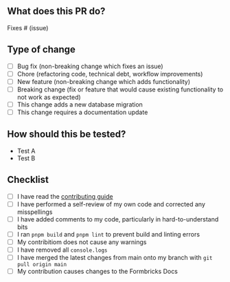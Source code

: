 ## What does this PR do?

<!-- Please include a summary of the change and which issue is fixed. Please also include relevant motivation and context. List any dependencies that are required for this change. -->

Fixes # (issue)

<!-- Please provide a screenshots or a loom video for visual changes to speed up reviews
 Loom Video: https://www.loom.com/
-->

## Type of change

<!-- Please mark the relevant points by using [x] -->

- [ ] Bug fix (non-breaking change which fixes an issue)
- [ ] Chore (refactoring code, technical debt, workflow improvements)
- [ ] New feature (non-breaking change which adds functionality)
- [ ] Breaking change (fix or feature that would cause existing functionality to not work as expected)
- [ ] This change adds a new database migration
- [ ] This change requires a documentation update

## How should this be tested?

<!-- Please describe the tests that you ran to verify your changes. Provide instructions so we can reproduce. Please also list any relevant details for your test configuration -->

- Test A
- Test B

## Checklist

<!-- We're starting to get more and more contributions. Please help us making this efficient for all of us and go through this checklist. Please tick off what you did  -->

- [ ] I have read the [contributing guide](https://github.com/formbricks/formbricks/blob/main/CONTRIBUTING.md)
- [ ] I have performed a self-review of my own code and corrected any misspellings
- [ ] I have added comments to my code, particularly in hard-to-understand bits
- [ ] I ran `pnpm build` and `pnpm lint` to prevent build and linting errors
- [ ] My contribitiom does not cause any warnings
- [ ] I have removed all `console.logs`
- [ ] I have merged the latest changes from main onto my branch with `git pull origin main`
- [ ] My contribution causes changes to the Formbricks Docs
